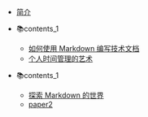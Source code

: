 - [简介](blog-readme.md)

- 📚contents_1
  - [如何使用 Markdown 编写技术文档](template1/paper1.md)
  - [个人时间管理的艺术](template1/paper2.md)

- 📚contents_1
  - [探索 Markdown 的世界](template2/paper1.md)
  - [paper2](template2/paper2.md)
